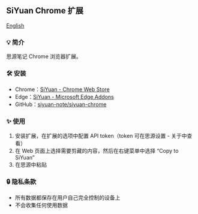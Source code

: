 ## SiYuan Chrome 扩展

[English](https://github.com/siyuan-note/siyuan-chrome/blob/main/README_en_US.md)

### 💡 简介

思源笔记 Chrome 浏览器扩展。

### 🛠️ 安装

* Chrome：[SiYuan - Chrome Web Store](https://chrome.google.com/webstore/detail/siyuan/hkcgjbeblifaincobbcfiffbpgoafepk)
* Edge：[SiYuan - Microsoft Edge Addons](https://microsoftedge.microsoft.com/addons/detail/siyuan/lclhdlhleinlppggbbgimbekofanbkcf)
* GitHub：[siyuan-note/siyuan-chrome](https://github.com/siyuan-note/siyuan-chrome)

### ✨  使用

1. 安装扩展，在扩展的选项中配置 API token（token 可在思源设置 - 关于中查看）
2. 在 Web 页面上选择需要剪藏的内容，然后在右键菜单中选择 “Copy to SiYuan”
3. 在思源中粘贴

### 🔒 隐私条款

* 所有数据都保存在用户自己完全控制的设备上
* 不会收集任何使用数据